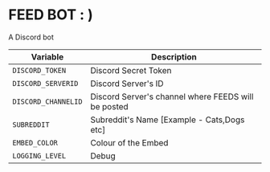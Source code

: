 # FEED BOT : )

A Discord bot




| Variable            | Description                                         |
| ------------------- | --------------------------------------------------- |
| `DISCORD_TOKEN`     | Discord Secret Token                                |
| `DISCORD_SERVERID`  | Discord Server's ID                                 |
| `DISCORD_CHANNELID` | Discord Server's channel where FEEDS will be posted |
| `SUBREDDIT`         | Subreddit's Name [Example - Cats,Dogs etc]          |
| `EMBED_COLOR`       | Colour of the Embed                                 |
| `LOGGING_LEVEL`     | Debug                                               |
